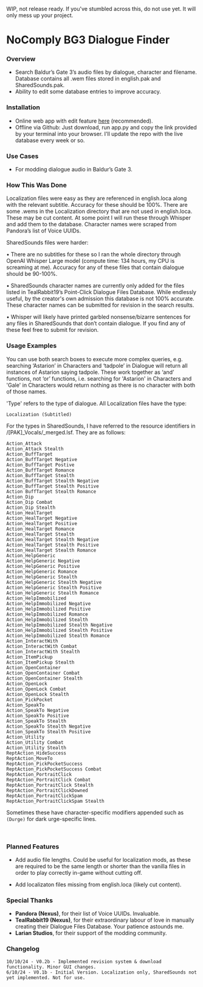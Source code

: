 WIP, not release ready. If you've stumbled across this, do not use yet. It will only mess up your project.

# NoComply BG3 Dialogue Finder

### Overview
 - Search Baldur’s Gate 3’s audio files by dialogue, character and filename. Database contains all .wem files stored in english.pak and SharedSounds.pak.
 - Ability to edit some database entries to improve accuracy.

### Installation
 - Online web app with edit feature <a href="https://bg3dialoguefinder.xyz/">here</a> (recommended).
 - Offline via Github: Just download, run app.py and copy the link provided by your terminal into your browser. I'll update the repo with the live database every week or so.

### Use Cases

 - For modding dialogue audio in Baldur’s Gate 3.

### How This Was Done
 
Localization files were easy as they are referenced in english.loca along with the relevant subtitle. Accuracy for these should be 100%. There are some .wems in the Localization directory that are not used in english.loca. These may be cut content. At some point I will run these through Whisper and add them to the database. Character names were scraped from Pandora’s list of Voice UUIDs. 

SharedSounds files were harder:

• There are no subtitles for these so I ran the whole directory through OpenAI Whisper Large model (compute time: 134 hours, my CPU is screaming at me). Accuracy for any of these files that contain dialogue should be 90-100%. 

• SharedSounds character names are currently only added for the files listed in TealRabbit19’s Point-Click Dialogue Files Database. While endlessly useful, by the creator's own admission this database is not 100% accurate. These character names can be submitted for revision in the search results. 

• Whisper will likely have printed garbled nonsense/bizarre sentences for any files in SharedSounds that don’t contain dialogue. If you find any of these feel free to submit for revision.


### Usage Examples

You can use both search boxes to execute more complex queries, e.g. searching ‘Astarion’ in Characters and ‘tadpole’ in Dialogue will return all instances of Astarion saying tadpole. These work together as ‘and’ functions, not ‘or’ functions, i.e. searching for 'Astarion' in Characters and 'Gale' in Characters would return nothing as there is no character with both of those names. 

'Type' refers to the type of dialogue. All Localization files have the type: 
  ```
  Localization (Subtitled)
  ```

For the types in SharedSounds, I have referred to the resource identifiers in /[PAK]_Vocals/_merged.lsf. They are as follows:
  ```
  Action_Attack
  Action_Attack Stealth
  Action_BuffTarget
  Action_BuffTarget Negative
  Action_BuffTarget Postive
  Action_BuffTarget Romance
  Action_BuffTarget Stealth
  Action_BuffTarget Stealth Negative
  Action_BuffTarget Stealth Positive
  Action BuffTarget Stealth Romance
  Action_Dip
  Action_Dip Combat
  Action_Dip Stealth
  Action_HealTarget
  Action_HealTarget Negative
  Action_HealTarget Positive
  Action_HealTarget Romance
  Action_HealTarget Stealth
  Action_HealTarget Stealth Negative
  Action_HealTarget Stealth Positive
  Action_HealTarget Stealth Romance
  Action_HelpGeneric
  Action_HelpGeneric Negative
  Action_HelpGeneric Positive
  Action_HelpGeneric Romance
  Action_HelpGeneric Stealth
  Action_HelpGeneric Stealth Negative
  Action_HelpGeneric Stealth Positive
  Action_HelpGeneric Stealth Romance
  Action_HelpImmobilized
  Action_HelpImmobilized Negative
  Action_HelpImmobilized Positive
  Action_HelpImmobilized Romance
  Action_HelpImmobilized Stealth
  Action_HelpImmobilized Stealth Negative
  Action_HelpImmobilized Stealth Positive
  Action_HelpImmobilized Stealth Romance
  Action_InteractWith
  Action_InteractWith Combat
  Action_InteractWith Stealth
  Action_ItemPickup
  Action_ItemPickup Stealth
  Action_OpenContainer
  Action_OpenContainer Combat
  Action_OpenContainer Stealth
  Action_OpenLock
  Action_OpenLock Combat
  Action_OpenLock Stealth
  Action_PickPocket
  Action_SpeakTo
  Action_SpeakTo Negative
  Action_SpeakTo Positive
  Action_SpeakTo Stealth
  Action_SpeakTo Stealth Negative
  Action_SpeakTo Stealth Positive
  Action_Utility
  Action_Utility Combat
  Action_Utility Stealth
  ReptAction_HideSuccess
  ReptAction_MoveTo
  ReptAction_PickPocketSuccess
  ReptAction_PickPocketSuccess Combat
  ReptAction_PortraitClick
  ReptAction_PortraitClick Combat
  ReptAction_PortraitClick Stealth
  ReptAction_PortraitClickDowned
  ReptAction_PortraitClickSpam
  ReptAction_PortraitClickSpam Stealth
  ```
Sometimes these have character-specific modifiers appended such as `(Durge)` for dark urge-specific lines.

<br>
  
### Planned Features

 - Add audio file lengths. Could be useful for localization mods, as these are required to be the same length or shorter than the vanilla files in order to play correctly in-game without cutting off.

 - Add localizaton files missing from english.loca (likely cut content).


### Special Thanks

 - **Pandora (Nexus)**, for their list of Voice UUIDs. Invaluable.
 - **TealRabbit19 (Nexus)**, for their extraordinary labour of love in manually creating their Dialogue Files Database. Your patience astounds me.
 - **Larian Studios**, for their support of the modding community.


### Changelog
```
10/10/24 - V0.2b - Implemented revision system & download functionality. Minor GUI changes.
6/10/24 - V0.1b - Initial Version. Localization only, SharedSounds not yet implemented. Not for use.
```

